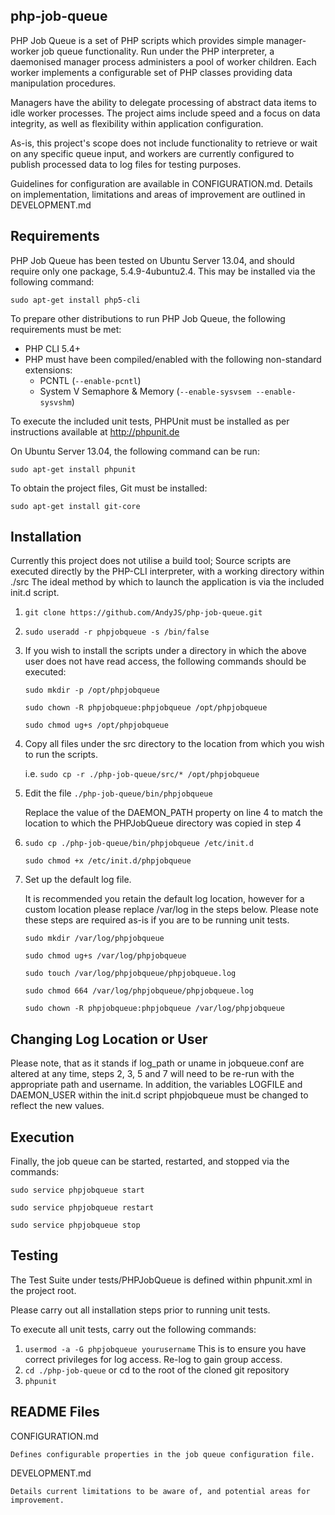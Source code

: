 php-job-queue
-------------

PHP Job Queue is a set of PHP scripts which provides simple manager-worker
job queue functionality. Run under the PHP interpreter, a daemonised manager process
administers a pool of worker children. Each worker implements a configurable set of
PHP classes providing data manipulation procedures.

Managers have the ability to delegate processing of abstract data items to idle
worker processes. The project aims include speed and a focus on data integrity,
as well as flexibility within application configuration.

As-is, this project's scope does not include functionality to retrieve or wait on
any specific queue input, and workers are currently configured to publish processed
data to log files for testing purposes.

Guidelines for configuration are available in CONFIGURATION.md. Details on
implementation, limitations and areas of improvement are outlined in DEVELOPMENT.md

Requirements
------------

PHP Job Queue has been tested on Ubuntu Server 13.04, and should require only
one package, 5.4.9-4ubuntu2.4. This may be installed via the following command:

`sudo apt-get install php5-cli`

To prepare other distributions to run PHP Job Queue, the following requirements
must be met:

- PHP CLI 5.4+
- PHP must have been compiled/enabled with the following non-standard extensions:
	- PCNTL (`--enable-pcntl`)
	- System V Semaphore & Memory (`--enable-sysvsem --enable-sysvshm`)

To execute the included unit tests, PHPUnit must be installed as per
instructions available at http://phpunit.de

On Ubuntu Server 13.04, the following command can be run:

`sudo apt-get install phpunit`

To obtain the project files, Git must be installed:

`sudo apt-get install git-core`

Installation
------------

Currently this project does not utilise a build tool; Source scripts are
executed directly by the PHP-CLI interpreter, with a working directory within ./src
The ideal method by which to launch the application is via the included init.d script.

1. `git clone https://github.com/AndyJS/php-job-queue.git`
 
2. `sudo useradd -r phpjobqueue -s /bin/false`

3. If you wish to install the scripts under a directory in which the above user does not have read access, the following commands should be executed:

	`sudo mkdir -p /opt/phpjobqueue`
	
	`sudo chown -R phpjobqueue:phpjobqueue /opt/phpjobqueue`
	
	`sudo chmod ug+s /opt/phpjobqueue`

4. Copy all files under the src directory to the location from which you wish to run the scripts.

   i.e. `sudo cp -r ./php-job-queue/src/* /opt/phpjobqueue`

5. Edit the file `./php-job-queue/bin/phpjobqueue`

   Replace the value of the DAEMON_PATH property on line 4 to match the location
   to which the PHPJobQueue directory was copied in step 4

6. `sudo cp ./php-job-queue/bin/phpjobqueue /etc/init.d`

   `sudo chmod +x /etc/init.d/phpjobqueue`

7. Set up the default log file.

   It is recommended you retain the default log location, however for a custom location please replace /var/log in the steps below. Please note these steps are required as-is if you are to be running unit tests.
   
   `sudo mkdir /var/log/phpjobqueue`

   `sudo chmod ug+s /var/log/phpjobqueue`

   `sudo touch /var/log/phpjobqueue/phpjobqueue.log`
   
   `sudo chmod 664 /var/log/phpjobqueue/phpjobqueue.log`
   
   `sudo chown -R phpjobqueue:phpjobqueue /var/log/phpjobqueue`

Changing Log Location or User
-----------------------------

Please note, that as it stands if log_path or uname in jobqueue.conf are altered at any time, steps 2, 3, 5 and 7 will need to be re-run with the appropriate path and username.
In addition, the variables LOGFILE and DAEMON_USER within the init.d script phpjobqueue must be changed to reflect the new values.

Execution
---------

Finally, the job queue can be started, restarted, and stopped via the commands:

`sudo service phpjobqueue start`

`sudo service phpjobqueue restart`

`sudo service phpjobqueue stop`

Testing
-------

The Test Suite under tests/PHPJobQueue is defined within phpunit.xml in the
project root.

Please carry out all installation steps prior to running unit tests.

To execute all unit tests, carry out the following commands:

1. `usermod -a -G phpjobqueue yourusername`
	This is to ensure you have correct privileges for log access.
        Re-log to gain group access.
2. `cd ./php-job-queue` or cd to the root of the cloned git repository
3. `phpunit`

README Files
------------

CONFIGURATION.md

    Defines configurable properties in the job queue configuration file.

DEVELOPMENT.md

    Details current limitations to be aware of, and potential areas for improvement.
